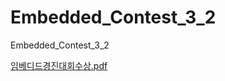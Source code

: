 # Embedded_Contest_3_2
Embedded_Contest_3_2

[임베디드경진대회수상.pdf](https://github.com/uds0909/Embedded_Contest_3_2/files/7317725/default.pdf)
